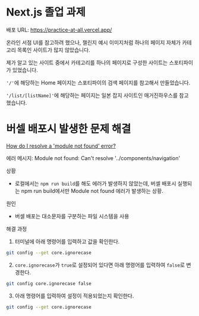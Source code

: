# Next.js 졸업 과제

배포 URL: https://practice-at-all.vercel.app/

온라인 서점 UI를 참고하려 했으나, 챌린지 예시 이미지처럼 하나의 페이지 자체가 카테고리 목록인 사이트가 많지 않았습니다.

제가 알고 있는 사이트 중에서 카테고리를 하나의 페이지로 구성한 사이트는 스포티파이가 있었습니다.

`'/'`에 해당하는 Home 페이지는 스포티파이의 검색 페이지를 참고해서 만들었습니다.

`'/list/[listName]'`에 해당하는 페이지는 일본 잡지 사이트인 매거진하우스를 참고했습니다.

# 버셀 배포시 발생한 문제 해결

[How do I resolve a 'module not found' error?](https://vercel.com/guides/how-do-i-resolve-a-module-not-found-error)

에러 메시지: Module not found: Can't resolve '../components/navigation'

상황

- 로컬에서는 `npm run build`를 해도 에러가 발생하지 않았는데, 버셀 배포시 실행되는 npm run build에서만 Module not found 에러가 발생하는 상황.

원인

- 버셀 배포는 대소문자를 구분하는 파일 시스템을 사용

해결 과정

1. 터미널에 아래 명령어를 입력하고 값을 확인한다.

```sh
git config --get core.ignorecase
```

2. `core.ignorecase`가 `true`로 설정되어 있다면 아래 명령어를 입력하여 `false`로 변경한다.

```sh
git config core.ignorecase false
```

3. 아래 명령어를 입력하여 설정이 적용되었는지 확인한다.

```sh
git config --get core.ignorecase
```

